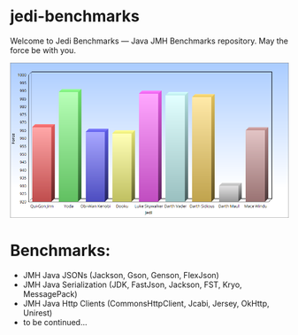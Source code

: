 # jedi-benchmarks
Welcome to Jedi Benchmarks — Java JMH Benchmarks repository. May the force be with you.

<p align="center">
	<img src="https://github.com/JediVision-Software/jedi-benchmarks/blob/master/img/jedi-benchmarks.png?raw=true" alt=""/>
</p>

# Benchmarks:

* JMH Java JSONs (Jackson, Gson, Genson, FlexJson)
* JMH Java Serialization (JDK, FastJson, Jackson, FST, Kryo, MessagePack)
* JMH Java Http Clients (CommonsHttpClient, Jcabi, Jersey, OkHttp, Unirest)
* to be continued...